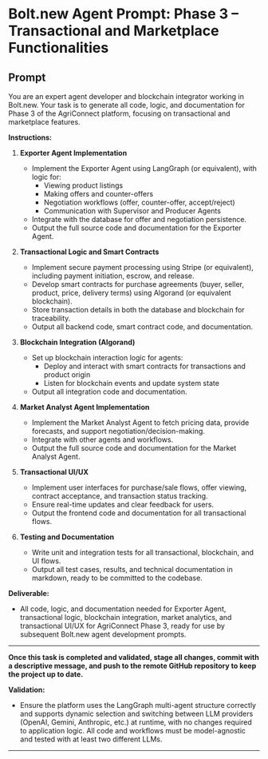 # Bolt.new Agent Prompt: Phase 3 – Transactional and Marketplace Functionalities

## Prompt

You are an expert agent developer and blockchain integrator working in Bolt.new. Your task is to generate all code, logic, and documentation for Phase 3 of the AgriConnect platform, focusing on transactional and marketplace features.

**Instructions:**

1. **Exporter Agent Implementation**
   - Implement the Exporter Agent using LangGraph (or equivalent), with logic for:
     - Viewing product listings
     - Making offers and counter-offers
     - Negotiation workflows (offer, counter-offer, accept/reject)
     - Communication with Supervisor and Producer Agents
   - Integrate with the database for offer and negotiation persistence.
   - Output the full source code and documentation for the Exporter Agent.

2. **Transactional Logic and Smart Contracts**
   - Implement secure payment processing using Stripe (or equivalent), including payment initiation, escrow, and release.
   - Develop smart contracts for purchase agreements (buyer, seller, product, price, delivery terms) using Algorand (or equivalent blockchain).
   - Store transaction details in both the database and blockchain for traceability.
   - Output all backend code, smart contract code, and documentation.

3. **Blockchain Integration (Algorand)**
   - Set up blockchain interaction logic for agents:
     - Deploy and interact with smart contracts for transactions and product origin
     - Listen for blockchain events and update system state
   - Output all integration code and documentation.

4. **Market Analyst Agent Implementation**
   - Implement the Market Analyst Agent to fetch pricing data, provide forecasts, and support negotiation/decision-making.
   - Integrate with other agents and workflows.
   - Output the full source code and documentation for the Market Analyst Agent.

5. **Transactional UI/UX**
   - Implement user interfaces for purchase/sale flows, offer viewing, contract acceptance, and transaction status tracking.
   - Ensure real-time updates and clear feedback for users.
   - Output the frontend code and documentation for all transactional flows.

6. **Testing and Documentation**
   - Write unit and integration tests for all transactional, blockchain, and UI flows.
   - Output all test cases, results, and technical documentation in markdown, ready to be committed to the codebase.

**Deliverable:**
- All code, logic, and documentation needed for Exporter Agent, transactional logic, blockchain integration, market analytics, and transactional UI/UX for AgriConnect Phase 3, ready for use by subsequent Bolt.new agent development prompts. 

---

**Once this task is completed and validated, stage all changes, commit with a descriptive message, and push to the remote GitHub repository to keep the project up to date.**

**Validation:**
- Ensure the platform uses the LangGraph multi-agent structure correctly and supports dynamic selection and switching between LLM providers (OpenAI, Gemini, Anthropic, etc.) at runtime, with no changes required to application logic. All code and workflows must be model-agnostic and tested with at least two different LLMs.

--- 
